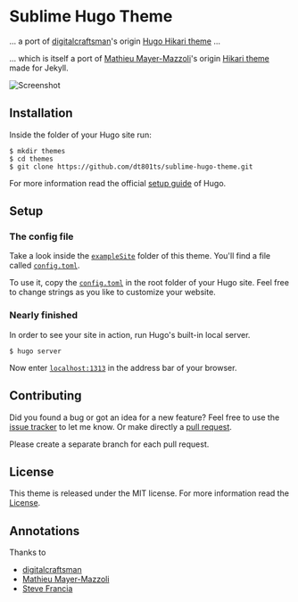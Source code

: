 # Sublime Hugo Theme

... a port of [digitalcraftsman](//github.com/digitalcraftsman)'s origin [Hugo Hikari theme](//github.com/digitalcraftsman/hugo-hikari-theme) ...

... which is itself a port of [Mathieu Mayer-Mazzoli](//github.com/mx3m)'s origin [Hikari theme](//github.com/mx3m/hikari-for-Jekyll) made for Jekyll. 

 ![Screenshot](https://raw.githubusercontent.com/dt801ts/sublime-hugo-theme/master/images/screenshot.png)


## Installation

Inside the folder of your Hugo site run:

    $ mkdir themes
    $ cd themes
    $ git clone https://github.com/dt801ts/sublime-hugo-theme.git

For more information read the official [setup guide](//gohugo.io/overview/installing/) of Hugo.

## Setup

### The config file

Take a look inside the [`exampleSite`](//github.com/dt801ts/sublime-hugo-theme/exampleSite) folder of this theme. You'll find a file called [`config.toml`](//github.com/dt801ts/sublime-hugo-theme/exampleSite/config.toml).

To use it, copy the [`config.toml`](//github.com/dt801ts/sublime-hugo-theme/exampleSite/config.toml) in the root folder of your Hugo site. Feel free to change strings as you like to customize your website.


### Nearly finished

In order to see your site in action, run Hugo's built-in local server. 

    $ hugo server

Now enter [`localhost:1313`](http://localhost:1313) in the address bar of your browser.


## Contributing

Did you found a bug or got an idea for a new feature? Feel free to use the [issue tracker](//github.com/digitalcraftsman/hugo-hikari-theme/issues) to let me know. Or make directly a [pull request](//github.com/digitalcraftsman/hugo-hikari-theme/pulls).

Please create a separate branch for each pull request.


## License

This theme is released under the MIT license. For more information read the [License](//github.com/dt801ts/sublime-hugo-theme/LICENSE.MD).


## Annotations

Thanks to 

- [digitalcraftsman](//github.com/digitalcraftsman)
- [Mathieu Mayer-Mazzoli](//github.com/mx3m)
- [Steve Francia](//github.com/spf13) 

